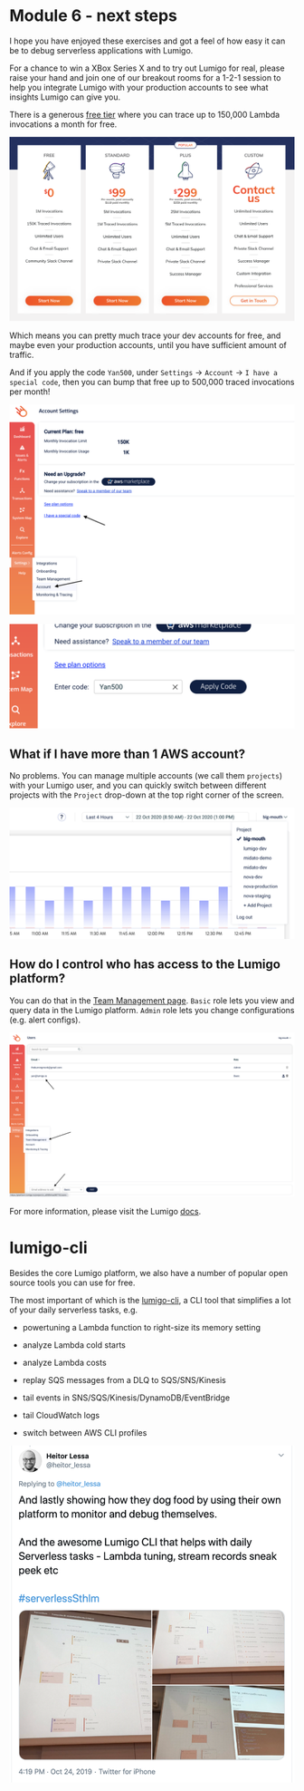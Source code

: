 # Module 6 - next steps

I hope you have enjoyed these exercises and got a feel of how easy it can be to debug serverless applications with Lumigo.

For a chance to win a XBox Series X and to try out Lumigo for real, please raise your hand and join one of our breakout rooms for a 1-2-1 session to help you integrate Lumigo with your production accounts to see what insights Lumigo can give you.

There is a generous [free tier](https://lumigo.io/pricing) where you can trace up to 150,000 Lambda invocations a month for free.

![lumigo pricing](./images/mod06-lumigo-pricing.png)

Which means you can pretty much trace your dev accounts for free, and maybe even your production accounts, until you have sufficient amount of traffic.

And if you apply the code `Yan500`, under `Settings` -> `Account` -> `I have a special code`, then you can bump that free up to 500,000 traced invocations per month!

![lumigo account](./images/mod06-lumigo-account-settings.png)

![Yan500](./images/mod06-lumigo-yan500.png)

## What if I have more than 1 AWS account?

No problems. You can manage multiple accounts (we call them `projects`) with your Lumigo user, and you can quickly switch between different projects with the `Project` drop-down at the top right corner of the screen.

![projects](./images/mod06-lumigo-projects.png)

## How do I control who has access to the Lumigo platform?

You can do that in the [Team Management page](https://platform.lumigo.io/users). `Basic` role lets you view and query data in the Lumigo platform. `Admin` role lets you change configurations (e.g. alert configs).

![users](./images/mod06-lumigo-users.png)

For more information, please visit the Lumigo [docs](https://docs.lumigo.io/docs).

# lumigo-cli

Besides the core Lumigo platform, we also have a number of popular open source tools you can use for free.

The most important of which is the [lumigo-cli](https://www.npmjs.com/package/lumigo-cli), a CLI tool that simplifies a lot of your daily serverless tasks, e.g.

* powertuning a Lambda function to right-size its memory setting

* analyze Lambda cold starts

* analyze Lambda costs

* replay SQS messages from a DLQ to SQS/SNS/Kinesis

* tail events in SNS/SQS/Kinesis/DynamoDB/EventBridge

* tail CloudWatch logs

* switch between AWS CLI profiles

![heitor](./images/mod06-heitor.png)
